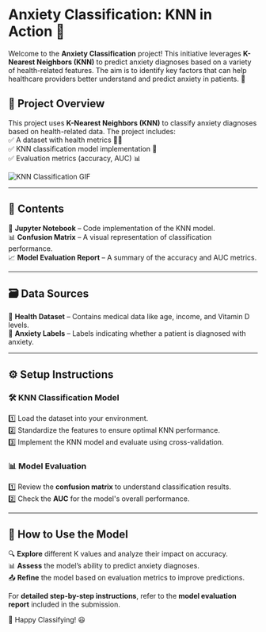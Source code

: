 # Anxiety Classification: KNN in Action 🤖

Welcome to the **Anxiety Classification** project! This initiative leverages **K-Nearest Neighbors (KNN)** to predict anxiety diagnoses based on a variety of health-related features. The aim is to identify key factors that can help healthcare providers better understand and predict anxiety in patients. 🧠

## 📌 Project Overview  
This project uses **K-Nearest Neighbors (KNN)** to classify anxiety diagnoses based on health-related data. The project includes:  
✅ A dataset with health metrics 🧑‍⚕️  
✅ KNN classification model implementation 🤖  
✅ Evaluation metrics (accuracy, AUC) 📊  

![KNN Classification GIF](https://media.giphy.com/media/7l8phdYpDLapQxaORg/giphy.gif)

---

## 📂 Contents  
📄 **Jupyter Notebook** – Code implementation of the KNN model.  
📊 **Confusion Matrix** – A visual representation of classification performance.  
📈 **Model Evaluation Report** – A summary of the accuracy and AUC metrics.  

---

## 🗃️ Data Sources  
📌 **Health Dataset** – Contains medical data like age, income, and Vitamin D levels.  
📌 **Anxiety Labels** – Labels indicating whether a patient is diagnosed with anxiety.  

---

## ⚙️ Setup Instructions  

### 🛠️ KNN Classification Model  
1️⃣ Load the dataset into your environment.  
2️⃣ Standardize the features to ensure optimal KNN performance.  
3️⃣ Implement the KNN model and evaluate using cross-validation.  

### 📊 Model Evaluation  
1️⃣ Review the **confusion matrix** to understand classification results.  
2️⃣ Check the **AUC** for the model's overall performance.  

---

## 🎯 How to Use the Model  
🔍 **Explore** different K values and analyze their impact on accuracy.  
📊 **Assess** the model’s ability to predict anxiety diagnoses.  
📤 **Refine** the model based on evaluation metrics to improve predictions.  

For **detailed step-by-step instructions**, refer to the **model evaluation report** included in the submission.  

🚀 Happy Classifying! 😃
